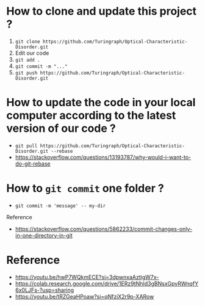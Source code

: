 # How to clone and update this project ?

1.  `git clone https://github.com/Turingraph/Optical-Characteristic-Disorder.git`
2.  Edit our code
3.  `git add .`
4.  `git commit -m "..."`
5.  `git push https://github.com/Turingraph/Optical-Characteristic-Disorder.git`

# How to update the code in your local computer according to the latest version of our code ?

-   `git pull https://github.com/Turingraph/Optical-Characteristic-Disorder.git --rebase`
-   https://stackoverflow.com/questions/13193787/why-would-i-want-to-do-git-rebase

# How to `git commit` one folder ?

*   `git commit -m 'message' -- my-dir`

Reference
*   https://stackoverflow.com/questions/5862233/commit-changes-only-in-one-directory-in-git

# Reference

-   https://youtu.be/hwP7WQkmECE?si=3dpwnxaAztigW7x-
-   https://colab.research.google.com/drive/1ERz9tNhId3gBNsxGpvRWnqfY6x0LJFs-?usp=sharing
-   https://youtu.be/tRZGeaHPoaw?si=qNfziX2r9p-XARow
